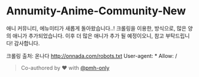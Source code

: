 # Annumity-Anime-Community-New

애니 커뮤니티, 에뉴미티가 새롭게 돌아왔습니다..!
크롤링을 이용한, 방식으로, 많은 양의 애니가 추가되었습니다.
이후 더 많은 애니가 추가 될 예정이오니, 참고 부탁드립니다!
감사합니다.

크롤링 출처: 온나다
http://onnada.com/robots.txt
User-agent: *
Allow: /

> Co-authored by ♥ with [@pmh-only](https://github.com/pmh-only)
